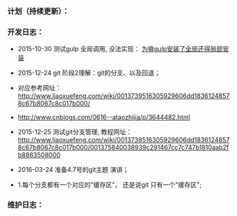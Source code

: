 ### 计划（持续更新）：

### 开发日志：
* 2015-10-30 测试gulp 全局调用, 没法实现：
[为嘛gulp安装了全局还得局部安装](http://stackoverflow.com/questions/22115400/why-do-we-need-to-install-gulp-globally-and-locally)
* 2015-12-24 git 阶段2理解：git的分支、以及回退；
* 对应参考网址：http://www.liaoxuefeng.com/wiki/0013739516305929606dd18361248578c67b8067c8c017b000/
* http://www.cnblogs.com/0616--ataozhijia/p/3644482.html

* 2015-12-25 测试git分支管理, 教程网址：http://www.liaoxuefeng.com/wiki/0013739516305929606dd18361248578c67b8067c8c017b000/001375840038939c291467cc7c747b1810aab2fb8863508000

* 2016-03-24 准备4.7号的git主题 演讲；
* 1.每个分支都有一个对应的“缓存区”， 还是说git 只有一个"缓存区";

### 维护日志：
